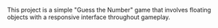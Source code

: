 This project is a simple "Guess the Number" game that involves floating objects with a responsive interface throughout gameplay.
